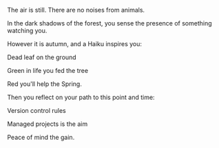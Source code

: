The air is still. There are no noises from animals. 

In the dark shadows of the forest, you sense the presence of something watching you.

However it is autumn, and a Haiku inspires you:

Dead leaf on the ground

Green in life you fed the tree

Red you'll help the Spring.


Then you reflect on your path to this point and time:

Version control rules

Managed projects is the aim

Peace of mind the gain.